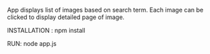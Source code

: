 App displays list of images based on search term.
Each image can be clicked to display detailed page of image.

INSTALLATION :
npm install

RUN:
node app.js
